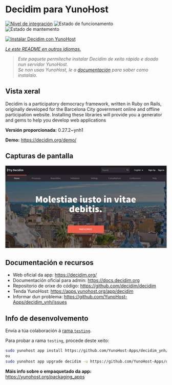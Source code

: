 <!--
NOTA: Este README foi creado automáticamente por <https://github.com/YunoHost/apps/tree/master/tools/readme_generator>
NON debe editarse manualmente.
-->

# Decidim para YunoHost

[![Nivel de integración](https://dash.yunohost.org/integration/decidim.svg)](https://ci-apps.yunohost.org/ci/apps/decidim/) ![Estado de funcionamento](https://ci-apps.yunohost.org/ci/badges/decidim.status.svg) ![Estado de mantemento](https://ci-apps.yunohost.org/ci/badges/decidim.maintain.svg)

[![Instalar Decidim con YunoHost](https://install-app.yunohost.org/install-with-yunohost.svg)](https://install-app.yunohost.org/?app=decidim)

*[Le este README en outros idiomas.](./ALL_README.md)*

> *Este paquete permíteche instalar Decidim de xeito rápido e doado nun servidor YunoHost.*  
> *Se non usas YunoHost, le a [documentación](https://yunohost.org/install) para saber como instalalo.*

## Vista xeral

Decidim is a participatory democracy framework, written in Ruby on Rails, originally developed for the Barcelona City government online and offline participation website. Installing these libraries will provide you a generator and gems to help you develop web applications


**Versión proporcionada:** 0.27.2~ynh1

**Demo:** <https://decidim.org/demo/>

## Capturas de pantalla

![Captura de pantalla de Decidim](./doc/screenshots/screenshot1.PNG)

## Documentación e recursos

- Web oficial da app: <https://decidim.org/>
- Documentación oficial para admin: <https://docs.decidim.org>
- Repositorio de orixe do código: <https://github.com/decidim/decidim>
- Tenda YunoHost: <https://apps.yunohost.org/app/decidim>
- Informar dun problema: <https://github.com/YunoHost-Apps/decidim_ynh/issues>

## Info de desenvolvemento

Envía a túa colaboración á [rama `testing`](https://github.com/YunoHost-Apps/decidim_ynh/tree/testing).

Para probar a rama `testing`, procede deste xeito:

```bash
sudo yunohost app install https://github.com/YunoHost-Apps/decidim_ynh/tree/testing --debug
ou
sudo yunohost app upgrade decidim -u https://github.com/YunoHost-Apps/decidim_ynh/tree/testing --debug
```

**Máis info sobre o empaquetado da app:** <https://yunohost.org/packaging_apps>
